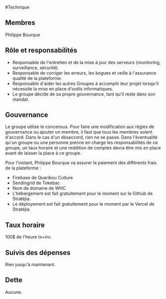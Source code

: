 #Technique 

## Membres 
Philippe Bourque 

## Rôle et responsabilités
* Responsable de l'entretien et de la mise à jour des serveurs (monitoring, surveillance, sécurité).
* Responsable de corriger les erreurs, les bogues et veille à l'assurance qualité de la plateforme. 
* Responsable d'aider les autres Groupes à accomplir leur projet lorsqu'il nécessite la mise en place d'outils informatiques.
* Le groupe décide de sa propre gouvernance, tant qu'il reste dans son mandat.

## Gouvernance 
Le groupe utilise le concensus. Pour faire une modification aux règles de gouvernance ou ajouter un membre, il faut que tous les membres soient d'accord. Dans le cas d'un désaccord, rien ne se passe. Dans l'éventualité qu'un groupe ou une personne prenne en charge les responsabilités de ce groupe, un taux horaire et une reddition de comptes devra être mis en place avant de laisser la place à ce groupe.

Pour l'instant, Philippe Bourque va assurer le paiement des différents frais de la plateforme : 
- Firebase de Quaribou Culture
- Sendingrid de Tokebac
- Nom de domaine de WHC
- L'hébergement est fait gratuitement pour le moment sur le Github de Stratéjia.
- Le déployement est fait gratuitement pour le moment par le Vercel de Stratéjia.

## Taux horaire
100$ de l'heure tx+inc.

## Suivis des dépenses 
Rien jusqu'à maintenant.

## Dette
Aucune. 
